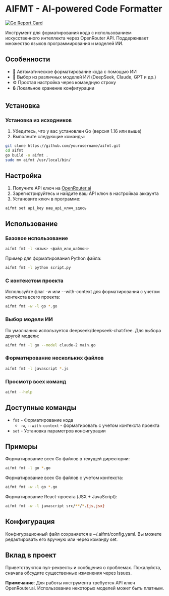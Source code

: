 # AIFMT - AI-powered Code Formatter

[![Go Report Card](https://goreportcard.com/badge/github.com/yourusername/aifmt)](https://goreportcard.com/report/github.com/yourusername/aifmt)

Инструмент для форматирования кода с использованием искусственного интеллекта через OpenRouter API. Поддерживает множество языков программирования и моделей ИИ.

## Особенности

- 📝 Автоматическое форматирование кода с помощью ИИ
- 🤖 Выбор из различных моделей ИИ (DeepSeek, Claude, GPT и др.)
- ⚙️ Простая настройка через командную строку
- 🔒 Локальное хранение конфигурации

## Установка

### Установка из исходников

1. Убедитесь, что у вас установлен Go (версия 1.16 или выше)
2. Выполните следующие команды:

```bash
git clone https://github.com/yourusername/aifmt.git
cd aifmt
go build -o aifmt .
sudo mv aifmt /usr/local/bin/
```

## Настройка
1. Получите API ключ на [OpenRouter.ai](https://openrouter.ai/settings/keys)
2. Зарегистрируйтесь и найдите ваш API ключ в настройках аккаунта
3. Установите ключ в программе:

```bash
aifmt set api_key ваш_api_ключ_здесь
```

## Использование

### Базовое использование

```bash
aifmt fmt -l <язык> <файл_или_шаблон>
```

Пример для форматирования Python файла:

```bash
aifmt fmt -l python script.py
```

### C контекстом проекта

Используйте флаг -w или --with-context для форматирования с учетом контекста всего проекта:

```bash
aifmt fmt -w -l go *.go
```

### Выбор модели ИИ

По умолчанию используется deepseek/deepseek-chat:free. Для выбора другой модели:

```bash
aifmt fmt -l go --model claude-2 main.go
```

### Форматирование нескольких файлов

```bash
aifmt fmt -l javascript *.js
```

### Просмотр всех команд

```bash
aifmt --help
```

## Доступные команды

- `fmt` - Форматирование кода
    - `-w`, `--with-context` - форматировать с учетом контекста проекта
- `set` - Установка параметров конфигурации

## Примеры

Форматирование всех Go файлов в текущей директории:

```bash
aifmt fmt -l go *.go
```

Форматирование всех Go файлов с учетом контекста:

```bash
aifmt fmt -w -l go *.go
```

Форматирование React-проекта (JSX + JavaScript):

```bash
aifmt fmt -w -l javascript src/**/*.{js,jsx}
```
## Конфигурация

Конфигурационный файл сохраняется в ~/.aifmt/config.yaml. Вы можете редактировать его вручную или через команду set.

## Вклад в проект

Приветствуются пул-реквесты и сообщения о проблемах. Пожалуйста, сначала обсудите существенные изменения через Issues.

**Примечание**: Для работы инструмента требуется API ключ OpenRouter.ai. Использование некоторых моделей может быть платным.
